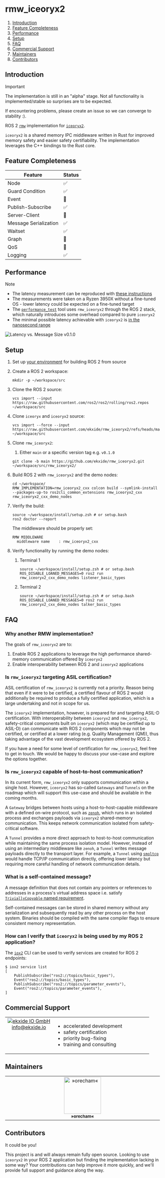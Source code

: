 # rmw_iceoryx2

1. [Introduction](#introduction)
1. [Feature Completeness](#feature-completeness)
1. [Performance](#performance)
1. [Setup](#setup)
1. [FAQ](#faq)
1. [Commercial Support](#commercial-support)
1. [Maintainers](#maintainers)
1. [Contributors](#contributors)

## Introduction

> [!IMPORTANT]
> The implementation is still in an "alpha" stage.
> Not all functionality is implemented/stable so surprises are to be expected.
>
> If encountering problems, please create an issue so we can converge to
> stability :).

ROS 2 [`rmw`](https://github.com/ros2/rmw) implementation for [`iceoryx2`](https://github.com/eclipse-iceoryx/iceoryx2).

`iceoryx2` is a shared memory IPC middleware written in Rust for improved memory
safety and easier safety certifiability. The implementation leverages the C++
bindings to the Rust core.

## Feature Completeness

| Feature                          | Status             |
|----------------------------------|--------------------|
| Node                             | :white_check_mark: |
| Guard Condition                  | :white_check_mark: |
| Event                            | :construction:     |
| Publish-Subscribe                | :white_check_mark: |
| Server-Client                    | :construction:     |
| Message Serialization            | :white_check_mark: |
| Waitset                          | :white_check_mark: |
| Graph                            | :construction:     |
| QoS                              | :construction:     |
| Logging                          | :white_check_mark: |

## Performance

> [!NOTE]
> * The latency measurement can be reproduced with [these instructions](benchmark)
> * The measurements were taken on a Ryzen 3950X without a fine-tuned OS - lower latency could be expected on a fine-tuned target
> * The [`performance_test`](https://gitlab.com/ApexAI/performance_test/-/tree/master/performance_test) tool uses `rmw_iceoryx2` through 
>   the ROS 2 stack, which naturally introduces some overhead compared to pure `iceoryx2`
> * The minimal possible latency achievable with `iceoryx2` is [in the nanosecond range](https://github.com/eclipse-iceoryx/iceoryx2/tree/main?tab=readme-ov-file#comparision-of-mechanisms)

![Latency vs. Message Size v0.1.0](benchmark/figure/v0.1.0.png)

## Setup

1. Set up [your environment](https://docs.ros.org/en/rolling/Installation/Alternatives/Latest-Development-Setup.html) for building ROS 2 from source

1. Create a ROS 2 workspace:

    ```console
    mkdir -p ~/workspace/src
    ```

1. Clone the ROS 2 source:

    ```console
    vcs import --input https://raw.githubusercontent.com/ros2/ros2/rolling/ros2.repos ~/workspace/src
    ```

1. Clone `iceoryx` and `iceoryx2` source:

    ```console
    vcs import --force --input https://raw.githubusercontent.com/ekxide/rmw_iceoryx2/refs/heads/main/iceoryx.repos ~/workspace/src
    ```

1. Clone `rmw_iceoryx2`:
    1. Either `main` or a specific version tag e.g. `v0.1.0`

    ```console
    git clone -b main https://github.com/ekxide/rmw_iceoryx2.git ~/workspace/src/rmw_iceoryx2/
    ```

1. Build ROS 2 with `rmw_iceoryx2` and the demo nodes:

    ```console
    cd ~/workspace/
    RMW_IMPLEMENTATION=rmw_iceoryx2_cxx colcon build --symlink-install --packages-up-to ros2cli_common_extensions rmw_iceoryx2_cxx rmw_iceoryx2_cxx_demo_nodes
    ```

1. Verify the build:

    ```console
    source ~/workspace/install/setup.zsh # or setup.bash
    ros2 doctor --report
    ```

    The middleware should be properly set:

    ```
    RMW MIDDLEWARE
      middleware name    : rmw_iceoryx2_cxx
    ```

1. Verify functionality by running the demo nodes:
    1. Terminal 1

        ```console
        source ~/workspace/install/setup.zsh # or setup.bash
        ROS_DISABLE_LOANED_MESSAGES=0 ros2 run rmw_iceoryx2_cxx_demo_nodes listener_basic_types
        ```

    1. Terminal 2

        ```console
        source ~/workspace/install/setup.zsh # or setup.bash
        ROS_DISABLE_LOANED_MESSAGES=0 ros2 run rmw_iceoryx2_cxx_demo_nodes talker_basic_types
        ```

## FAQ

### Why another RMW implementation?

The goals of `rmw_iceoryx2` are to:

1. Enable ROS 2 applications to leverage the high performance shared-memory communication offered by `iceoryx2`
1. Enable interoperability between ROS 2 and `iceoryx2` applications

### Is `rmw_iceoryx2` targeting ASIL certification?

ASIL certification of `rmw_iceoryx2` is currently not a priority. Reason being that even if it were to be certified,
a certified flavour of ROS 2 would additionally be required to produce a fully certified application, which is
a large undertaking and not in scope for us.

The `iceoryx2` implementation, however, is prepared for and targeting ASIL-D certification. With interoperability between `iceoryx2` 
and `rmw_iceoryx2`, safety-critical components built on `iceoryx2` (which may be certified up to ASIL-D) can communicate 
with ROS 2 components which may not be certified, or certified at a lower rating (e.g. Quality Management (QM)), thus taking
advantage of the vast development ecosystem offered by ROS 2.

If you have a need for some level of certification for `rmw_iceoryx2`, feel free to get in touch.
We would be happy to discuss your use-case and explore the options together.

### Is `rmw_iceoryx2` capable of host-to-host communication?

In its current form, `rmw_iceoryx2` only supports communication within a single host. However, `iceoryx2` has so-called `Gateways`
and `Tunnels` on the roadmap which will support this use-case and should be available in the coming months.

A `Gateway` bridges between hosts using a host-to-host-capable middleware with a defined on-wire protocol, such as 
[`zenoh`](https://github.com/eclipse-zenoh/zenoh), which runs in an isolated process and exchanges payloads via `iceoryx2` 
shared-memory communication. This keeps network communication isolated from safety-critical software.

A `Tunnel` provides a more direct approach to host-to-host communication while maintaining the same process isolation model.
However, instead of using an intermediary middleware like  `zenoh`, a `Tunnel` writes message payloads directly to the transport layer.
For example, a `Tunnel` using [`smoltcp`](https://github.com/smoltcp-rs/smoltcp) would handle TCP/IP communication directly,
offering lower latency but requiring more careful handling of network communication details.

### What is a self-contained message?

A message definition that does not contain any pointers or references to addresses in a process's virtual 
address space i.e. satisfy [`TriviallyCopyable` named requirement](https://en.cppreference.com/w/cpp/named_req/TriviallyCopyable).

Self-contained messages can be stored in shared memory without any serialization and subsequently read by
any other process on the host system. Binaries should be compiled with the same compiler flags to ensure
consistent memory representation.

### How can I verify that `iceoryx2` is being used by my ROS 2 application?

The [`iox2`](https://github.com/eclipse-iceoryx/iceoryx2/tree/main/iceoryx2-cli) CLI can be used to verify services are created for ROS 2 endpoints:

```console
$ iox2 service list
[
    PublishSubscribe("ros2://topics/basic_types"),
    Event("ros2://topics/basic_types"),
    PublishSubscribe("ros2://topics/parameter_events"),
    Event("ros2://topics/parameter_events"),
]
```

## Commercial Support

<!-- markdownlint-disable -->

<table width="100%">
  <tbody>
    <tr>
      <td align="center" valign="top" width="33%">
        <a href="https://ekxide.io">
        <img src="https://github.com/eclipse-iceoryx/iceoryx2/assets/56729169/c3ce8370-6cef-4c31-8259-93ddaa61c43e" alt="ekxide IO GmbH"/><br />
        </a>
        <a href="mailto:info@ekxide.io">info@ekxide.io</a>
      </td>
      <td>
        <ul>
          <li>accelerated development</li>
          <li>safety certification</li>
          <li>priority bug-fixing</li>
          <li>training and consulting</li>
        </ul>
      </td>
    </tr>
  </tbody>
</table>

<!-- markdownlint-enable -->

## Maintainers

<!-- markdownlint-disable -->

<table>
  <tbody>
    <tr>
      <td align="center" valign="top" width="14.28%">
          <a href="https://github.com/orecham">
          <img src="https://avatars.githubusercontent.com/u/8487595" width="120px;" alt="»orecham«"/><br />
          <sub><b>»orecham«</b></sub></a></td>
    </tr>
  </tbody>
</table>

<!-- markdownlint-enable -->

## Contributors

It could be you!

This project is and will always remain fully open source. Looking to use
`iceoryx2` in your ROS 2 application but finding the implementation lacking
in some way? Your contributions can help improve it more quickly, and we'll
provide full support and guidance along the way.
